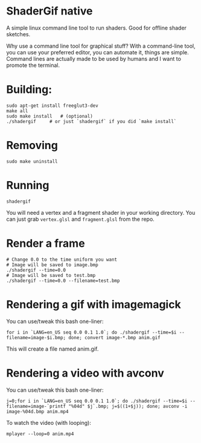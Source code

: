 # ShaderGif native

A simple linux command line tool to run shaders. Good for offline shader sketches.

Why use a command line tool for graphical stuff? With a command-line tool, you can use your preferred editor, you can automate it, things are simple. Command lines are actually made to be used by humans and I want to promote the terminal.

# Building:

	sudo apt-get install freeglut3-dev
	make all
	sudo make install	# (optional)
	./shadergif		# or just `shadergif` if you did `make install`

# Removing

	sudo make uninstall

# Running

	shadergif

You will need a vertex and a fragment shader in your working directory. You can just grab `vertex.glsl` and `fragment.glsl` from the repo.

# Render a frame

	# Change 0.0 to the time uniform you want
	# Image will be saved to image.bmp
	./shadergif --time=0.0
	# Image will be saved to test.bmp
	./shadergif --time=0.0 --filename=test.bmp

# Rendering a gif with imagemagick

You can use/tweak this bash one-liner:

	for i in `LANG=en_US seq 0.0 0.1 1.0`; do ./shadergif --time=$i --filename=image-$i.bmp; done; convert image-*.bmp anim.gif

This will create a file named anim.gif.


# Rendering a video with avconv

You can use/tweak this bash one-liner:

	j=0;for i in `LANG=en_US seq 0.0 0.1 1.0`; do ./shadergif --time=$i --filename=image-`printf "%04d" $j`.bmp; j=$((1+$j)); done; avconv -i image-%04d.bmp anim.mp4

To watch the video (with looping):

	mplayer --loop=0 anim.mp4

